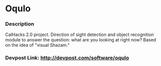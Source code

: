 Oqulo
======

### Description

CalHacks 2.0 project. Direction of sight detection and object recognition module to answer the question: what are you looking at right now?
Based on the idea of "visual Shazam."

### Devpost Link: http://devpost.com/software/oqulo
